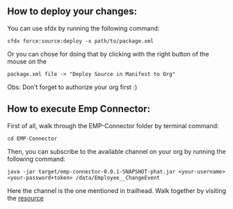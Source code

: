 ## How to deploy your changes:
You can use sfdx by running the following command:
```
sfdx force:source:deploy -x path/to/package.xml
```

Or you can chose for doing that by clicking with the right button of the mouse on the 
```
package.xml file -> "Deploy Source in Manifest to Org"
```

Obs: Don't forget to authorize your org first :)

## How to execute Emp Connector:
First of all, walk through the EMP-Connector folder by terminal command:
```
cd EMP-Connector
```

Then, you can subscribe to the available channel on your org by running the following command:
```
java -jar target/emp-connector-0.0.1-SNAPSHOT-phat.jar <your-username> <your-password+token> /data/Employee__ChangeEvent
```

Here the channel is the one mentioned in trailhead. Walk together by visiting the [resource](https://trailhead.salesforce.com/content/learn/modules/change-data-capture/subscribe-to-events)